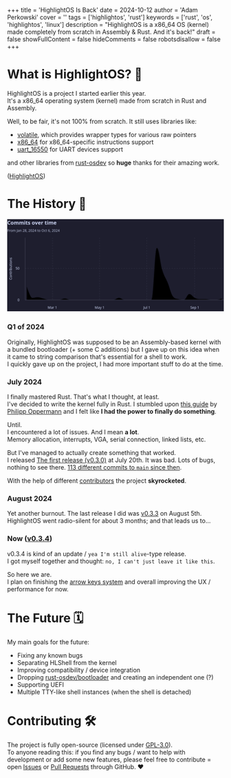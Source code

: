 +++
title = 'HighlightOS Is Back'
date = 2024-10-12
author = 'Adam Perkowski'
cover = ''
tags = ['highlightos', 'rust']
keywords = ['rust', 'os', 'highlightos', 'linux']
description = "HighlightOS is a x86_64 OS (kernel) made completely from scratch in Assembly & Rust. And it's back!"
draft = false
showFullContent = false
hideComments = false
robotsdisallow = false
+++
# What is HighlightOS? 🤔
HighlightOS is a project I started earlier this year.<br>
It's a x86_64 operating system (kernel) made from scratch in Rust and Assembly.

Well, to be fair, it's not 100% from scratch. It still uses libraries like:
- <a href="https://github.com/rust-osdev/volatile" target="_blank">volatile</a>, which provides wrapper types for various raw pointers
- <a href="https://github.com/rust-osdev/x86_64" target="_blank">x86_64</a> for x86_64-specific instructions support
- <a href="https://github.com/rust-osdev/uart_16550" target="_blank">uart_16550</a> for UART devices support

and other libraries from <a href="https://github.com/rust-osdev" target="_blank">rust-osdev</a> so **huge** thanks for their amazing work.

(<a href="https://os.adamperkowski.dev" target="_blank">HighlightOS</a>)

# The History 📅

![Commits Activity on GitHub](highlightos_commits_oct.png)

### Q1 of 2024
Originally, HighlightOS was supposed to be an Assembly-based kernel with a bundled bootloader (+ some C additions) but I gave up on
this idea when it came to string comparison that's essential for a shell to work.<br>
I quickly gave up on the project, I had more important stuff to do at the time.

### July 2024
I finally mastered Rust. That's what I thought, at least.<br>
I've decided to write the kernel fully in Rust. I stumbled upon <a href="https://os.phil-opp.com" target="_blank">this guide</a> by
<a href="https://github.com/phil-opp" target="_blank">Philipp Oppermann</a> and I felt like **I had the power to finally do something**.

Until.<br>
I encountered a lot of issues. And I mean **a lot**.<br>
Memory allocation, interrupts, VGA, serial connection, linked lists, etc.

But I've managed to actually create something that worked.<br>
I released <a href="https://github.com/adamperkowski/highlightos/releases/tag/v0.3.0" target="_blank">The first release (v0.3.0)</a> at July 20th.
It was bad. Lots of bugs, nothing to see there.
<a href="https://github.com/adamperkowski/highlightos/compare/v0.3.0...v0.3.4" target="_blank">113 different commits to `main` since then</a>.

With the help of different <a href="https://github.com/adamperkowski/highlightos/graphs/contributors" target="_blank">contributors</a> the project
**skyrocketed**.

### August 2024
Yet another burnout. The last release I did was <a href="https://github.com/adamperkowski/highlightos/releases/tag/v0.3.3" target="_blank">v0.3.3</a>
on August 5th.<br>
HighlightOS went radio-silent for about 3 months; and that leads us to...

### Now (<a href="https://github.com/adamperkowski/highlightos/releases/tag/v0.3.4" target="_blank">v0.3.4</a>)
v0.3.4 is kind of an update / `yea I'm still alive`-type release.<br>
I got myself together and thought: `no, I can't just leave it like this`.

So here we are.<br>I plan on finishing the <a href="https://github.com/adamperkowski/highlightos/pull/29" target="_blank">arrow keys system</a> and
overall improving the UX / performance for now.

# The Future 🗓️
My main goals for the future:
- Fixing any known bugs
- Separating HLShell from the kernel
- Improving compatibility / device integration
- Dropping <a href="https://github.com/rust-osdev/bootloader" target="_blank">rust-osdev/bootloader</a> and creating an independent one (?)
- Supporting UEFI
- Multiple TTY-like shell instances (when the shell is detached)

# Contributing 🛠️
The project is fully open-source (licensed under <a href="https://github.com/adamperkowski/highlightos/blob/main/LICENSE" target="_blank">GPL-3.0</a>).
<br>
To anyone reading this: if you find any bugs / want to help with development or add some new features, please feel free to contribute = open
<a href="https://github.com/adamperkowski/highlightos/issues" target="_blank">Issues</a> or
<a href="https://github.com/adamperkowski/highlightos/pulls" target="_blank">Pull Requests</a> through GitHub.
❤️
